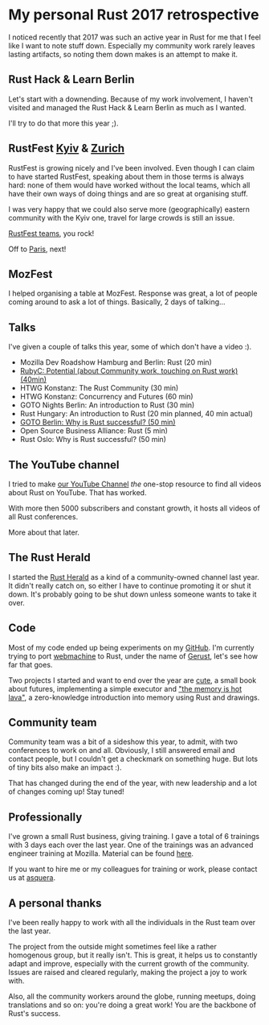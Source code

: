 # My personal Rust 2017 retrospective

I noticed recently that 2017 was such an active year in Rust for me that
I feel like I want to note stuff down. Especially my community work
rarely leaves lasting artifacts, so noting them down makes is an attempt
to make it.

## Rust Hack & Learn Berlin

Let's start with a downending. Because of my work involvement, I haven't
visited and managed the Rust Hack & Learn Berlin as much as I wanted.

I'll try to do that more this year ;).

## RustFest [Kyiv](http://2017.rustfest.eu/) & [Zurich](http://zurich.rustfest.eu/)

RustFest is growing nicely and I've been involved. Even though I can claim
to have started RustFest, speaking about them in those terms is always hard:
none of them would have worked without the local teams, which all have their
own ways of doing things and are so great at organising stuff.

I was very happy that we could also serve more (geographically) eastern
community with the Kyiv one, travel for large crowds is still an issue.

[RustFest teams](http://2017.rustfest.eu/about/), you rock!

Off to [Paris](http://paris.rustfest.eu), next!

## MozFest

I helped organising a table at MozFest. Response was great, a lot of people
coming around to ask a lot of things. Basically, 2 days of talking...

## Talks

I've given a couple of talks this year, some of which don't have a video :).

* Mozilla Dev Roadshow Hamburg and Berlin: Rust (20 min)
* [RubyC: Potential (about Community work, touching on Rust work) (40min)](https://www.youtube.com/watch?v=fUEki-o2ihA)
* HTWG Konstanz: The Rust Community (30 min)
* HTWG Konstanz: Concurrency and Futures (60 min)
* GOTO Nights Berlin: An introduction to Rust (30 min)
* Rust Hungary: An introduction to Rust (20 min planned, 40 min actual)
* [GOTO Berlin: Why is Rust successful? (50 min)](https://www.youtube.com/watch?v=-Tj8Q12DaEQ)
* Open Source Business Alliance: Rust (5 min)
* Rust Oslo: Why is Rust successful? (50 min)

## The YouTube channel

I tried to make [our YouTube Channel](https://www.youtube.com/c/rustvideos) _the_ one-stop resource
to find all videos about Rust on YouTube. That has worked.

With more then 5000 subscribers and constant growth, it hosts all videos of all Rust conferences.

More about that later.

## The Rust Herald

I started the [Rust Herald](https://herald.community.rs) as a kind of a community-owned channel
last year. It didn't really catch on, so either I have to continue promoting it or shut it down.
It's probably going to be shut down unless someone wants to take it over.

## Code

Most of my code ended up being experiments on my [GitHub](https://github.com/skade). I'm currently
trying to port [webmachine](https://github.com/webmachine/webmachine) to Rust, under the name of
[Gerust](https://github.com/gerust/gerust), let's see how far that goes.

Two projects I started and want to end over the year are 
[cute](https://github.com/skade/cute), a
small book about futures, implementing a simple executor and ["the memory is 
hot lava"](https://github.com/skade/the-memory-is-hot-lava),
a zero-knowledge introduction into memory using Rust and drawings.

## Community team

Community team was a bit of a sideshow this year, to admit, with two conferences to
work on and all. Obviously, I still answered email and contact people, but I couldn't
get a checkmark on something huge. But lots of tiny bits also make an impact :).

That has changed during the end of the year, with new leadership and a lot of changes
coming up! Stay tuned!

## Professionally

I've grown a small Rust business, giving training. I gave a total of 6 
trainings with 3 days each
over the last year. One of the trainings was an advanced engineer training at 
Mozilla.
Material can be found [here](https://github.com/skade/rust-three-days-course).

If you want to hire me or my colleagues for training or work, please contact us at
[asquera](mailto:info@asquera.de).

## A personal thanks

I've been really happy to work with all the individuals in the Rust team over the last year.

The project from the outside might sometimes feel like a rather homogenous 
group, but it really isn't. This is great, it helps us to constantly 
adapt and improve, especially with the current growth of the community. Issues are raised
and cleared regularly, making the project a joy to work with.

Also, all the community workers around the globe, running meetups, doing translations and so
on: you're doing a great work! You are the backbone of Rust's success.
